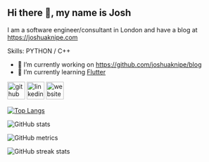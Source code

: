 ## Hi there 👋, my name is Josh
I am a software engineer/consultant in London and have a blog at https://joshuaknipe.com

Skills: PYTHON / C++

- 🔭 I’m currently working on https://github.com/joshuaknipe/blog 
- 🌱 I’m currently learning [Flutter](https://flutter.dev) 


[<img src='https://cdn.jsdelivr.net/npm/simple-icons@3.0.1/icons/github.svg' alt='github' height='40'>](https://github.com/joshuaknipe)  [<img src='https://cdn.jsdelivr.net/npm/simple-icons@3.0.1/icons/linkedin.svg' alt='linkedin' height='40'>](https://www.linkedin.com/in/https://www.linkedin.com/in/joshuaknipe//)  [<img src='https://cdn.jsdelivr.net/npm/simple-icons@3.0.1/icons/icloud.svg' alt='website' height='40'>](https://joshuaknipe.com)  

[![Top Langs](https://github-readme-stats.vercel.app/api/top-langs/?username=joshuaknipe)](https://github.com/anuraghazra/github-readme-stats)

![GitHub stats](https://github-readme-stats.vercel.app/api?username=joshuaknipe&show_icons=true&count_private=true)  

![GitHub metrics](https://metrics.lecoq.io/joshuaknipe)  

![GitHub streak stats](https://streak-stats.demolab.com/?user=joshuaknipe)  



<!--
**joshuaknipe/joshuaknipe** is a ✨ _special_ ✨ repository because its `README.md` (this file) appears on your GitHub profile.

Here are some ideas to get you started:

- 🔭 I’m currently working on ...
- 🌱 I’m currently learning ...
- 👯 I’m looking to collaborate on ...
- 🤔 I’m looking for help with ...
- 💬 Ask me about ...
- 📫 How to reach me: ...
- 😄 Pronouns: ...
- ⚡ Fun fact: ...
-->
